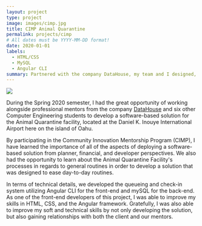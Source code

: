 ```yaml
---
layout: project
type: project
image: images/cimp.jpg
title: CIMP Animal Quarantine
permalink: projects/cimp
# All dates must be YYYY-MM-DD format!
date: 2020-01-01
labels:
  - HTML/CSS
  - MySQL
  - Angular CLI
summary: Partnered with the company DataHouse, my team and I designed, developed, and installed a new queuing and check-in system for the Animal Quarantine Facility located at the Daniel K. Inouye International Airport.
---
```


<img src="../images/cimp.heic">

During the Spring 2020 semester, I had the great opportunity of working alongside professional mentors from the company [DataHouse](https://www.datahouse.com) and six other Computer Engineering students to develop a software-based solution for the Animal Quarantine facility, located at the Daniel K. Inouye International Airport here on the island of Oahu.
  
By participating in the Community Innovation Mentorship Program (CIMP), I have learned the importance of all of the aspects of deploying a software-based solution from planner, financial, and developer perspectives. We also had the opportunity to learn about the Animal Quarantine Facility's processes in regards to general routines in order to develop a solution that was designed to ease day-to-day routines.

In terms of technical details, we developed the queueing and check-in system utilizing Angular CLI for the front-end and mySQL for the back-end. As one of the front-end developers of this project, I was able to improve my skills in HTML, CSS, and the Angular framework. Gratefully, I was also able to improve my soft and technical skills by not only developing the solution, but also gaining relationships with both the client and our mentors.




